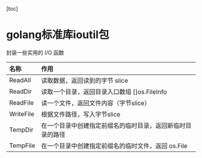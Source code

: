 [toc]

# golang标准库ioutil包

封装一些实用的 I/O 函数

| 名称      | 作用                                                       |
| :-------- | :--------------------------------------------------------- |
| ReadAll   | 读取数据，返回读到的字节 slice                             |
| ReadDir   | 读取一个目录，返回目录入口数组 []os.FileInfo               |
| ReadFile  | 读一个文件，返回文件内容（字节slice）                      |
| WriteFile | 根据文件路径，写入字节slice                                |
| TempDir   | 在一个目录中创建指定前缀名的临时目录，返回新临时目录的路径 |
| TempFile  | 在一个目录中创建指定前缀名的临时文件，返回 os.File         |